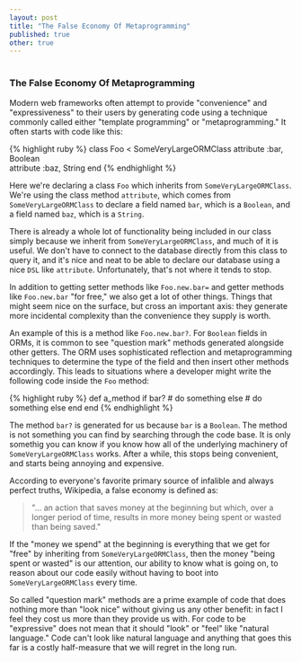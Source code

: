 ```yaml
---
layout: post
title: "The False Economy Of Metaprogramming"
published: true
other: true
---
```

# 
# 
### The False Economy Of Metaprogramming

Modern web frameworks often attempt to provide "convenience" and "expressiveness" to their users by generating code using a technique commonly called either "template programming" or "metaprogramming." It often starts with code like this:

{% highlight ruby %}
class Foo < SomeVeryLargeORMClass
  attribute :bar, Boolean         
  attribute :baz, String
end
{% endhighlight %}

Here we're declaring a class `Foo` which inherits from `SomeVeryLargeORMClass`. We're using the class method `attribute`, which comes from `SomeVeryLargeORMClass` to declare a field named `bar`, which is a `Boolean`, and a field named `baz`, which is a `String`.

There is already a whole lot of functionality being included in our class simply because we inherit from `SomeVeryLargeORMClass`, and much of it is useful. We don't have to connect to the database directly from this class to query it, and it's nice and neat to be able to declare our database using a nice `DSL` like `attribute`. Unfortunately, that's not where it tends to stop.

In addition to getting setter methods like `Foo.new.bar=` and getter methods like `Foo.new.bar` "for free," we also get a lot of other things. Things that might seem nice on the surface, but cross an important axis: they generate more incidental complexity than the convenience they supply is worth.

An example of this is a method like `Foo.new.bar?`. For `Boolean` fields in ORMs, it is common to see "question mark" methods generated alongside other getters. The ORM uses sophisticated reflection and metaprogramming techniques to determine the type of the field and then insert other methods accordingly. This leads to situations where a developer might write the following code inside the `Foo` method:

{% highlight ruby %}
def a_method
  if bar?
    # do something
  else
    # do something else
  end
end
{% endhighlight %}

The method `bar?` is generated for us because `bar` is a `Boolean`. The method is not something you can find by searching through the code base. It is only somethig you can know if you know how all of the underlying machinery of `SomeVeryLargeORMClass` works. After a while, this stops being convenient, and starts being annoying and expensive.

According to everyone's favorite primary source of infalible and always perfect truths, Wikipedia, a false economy is defined as:

> "... an action that saves money at the beginning but which, over a longer period of time, results in more money being spent or wasted than being saved."

If the "money we spend" at the beginning is everything that we get for "free" by inheriting from `SomeVeryLargeORMClass`, then the money "being spent or wasted" is our attention, our ability to know what is going on, to reason about our code easily without having to boot into `SomeVeryLargeORMClass` every time.

So called "question mark" methods are a prime example of code that does nothing more than "look nice" without giving us any other benefit: in fact I feel they cost us more than they provide us with. For code to be "expressive" does not mean that it should "look" or "feel" like "natural language." Code can't look like natural language and anything that goes this far is a costly half-measure that we will regret in the long run.
